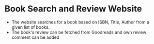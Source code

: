 # Book Search and Review Website

- The website searches for a book based on ISBN, Title, Author from a given list of books.
- The book's review can be fetched from Goodreads and own review comment can be added
